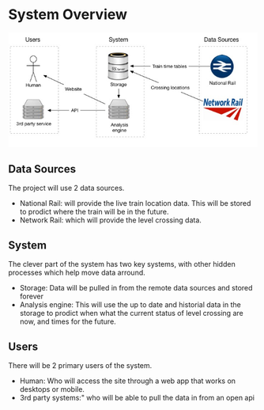 # System Overview

![image](images/omnigraffle-designs/Overview.jpg)

## Data Sources
The project will use 2 data sources.  

- National Rail: will provide the live train location data. This will be stored to prodict where the train will be in the future.
- Network Rail: which will provide the level crossing data. 


## System
The clever part of the system has two key systems, with other hidden processes which help move data arround.

 - Storage: Data will be pulled in from the remote data sources and stored forever
 - Analysis engine: This will use the up to date and historial data in the storage to prodict when what the current status of level crossing are now, and times for the future.

## Users
There will be 2 primary users of the system.

- Human: Who will access the site through a web app that works on desktops or mobile.
- 3rd party systems:" who will be able to pull the data in from an open api